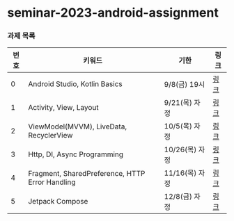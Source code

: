 # seminar-2023-android-assignment

### 과제 목록
| 번호            | 키워드   | 기한        | 링크 |
| --------------- | ----- | ---------- | ----- |
| 0   | Android Studio, Kotlin Basics | 9/8(금) 19시 | [링크](https://github.com/wafflestudio/seminar-2023-android-assignment/blob/main/assignment-0/README.md) |
| 1   | Activity, View, Layout | 9/21(목) 자정 | [링크](https://github.com/wafflestudio/seminar-2023-android-assignment/tree/main/assignment-1) |
| 2   | ViewModel(MVVM), LiveData, RecyclerView | 10/5(목) 자정 | [링크](https://github.com/wafflestudio/seminar-2023-android-assignment/tree/assignment2/assignment-2) |
| 3   | Http, DI, Async Programming | 10/26(목) 자정 | [링크](https://github.com/wafflestudio/seminar-2023-android-assignment/tree/assignment3/assignment-3/README.md) |
| 4   | Fragment, SharedPreference, HTTP Error Handling | 11/16(목) 자정 | [링크](https://github.com/wafflestudio/seminar-2023-android-assignment/blob/assignment4/assignment-4/README.md) |
| 5   | Jetpack Compose | 12/8(금) 자정 | [링크](https://github.com/wafflestudio/seminar-2023-android-assignment/blob/assignment-5/assignment5/README.md) |
